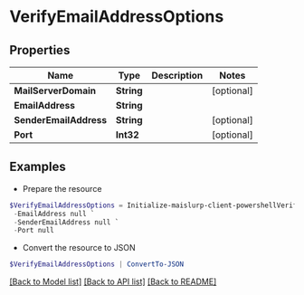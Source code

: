 # VerifyEmailAddressOptions
## Properties

Name | Type | Description | Notes
------------ | ------------- | ------------- | -------------
**MailServerDomain** | **String** |  | [optional] 
**EmailAddress** | **String** |  | 
**SenderEmailAddress** | **String** |  | [optional] 
**Port** | **Int32** |  | [optional] 

## Examples

- Prepare the resource
```powershell
$VerifyEmailAddressOptions = Initialize-maislurp-client-powershellVerifyEmailAddressOptions  -MailServerDomain null `
 -EmailAddress null `
 -SenderEmailAddress null `
 -Port null
```

- Convert the resource to JSON
```powershell
$VerifyEmailAddressOptions | ConvertTo-JSON
```

[[Back to Model list]](../README#documentation-for-models) [[Back to API list]](../README#documentation-for-api-endpoints) [[Back to README]](../README)

